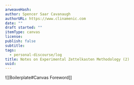 ```yaml
---
arweaveHash: 
author: Spencer Saar Cavanaugh
authorURL: https://www.clinamenic.com
date: ""
draft started: ""
itemType: canvas
license: 
publish: false
subtitle: 
tags:
  - personal-discourse/log
title: Notes on Experimental Zettelkasten Methodology (2)
uuid:
---
```

![[Boilerplate#Canvas Foreword]]

